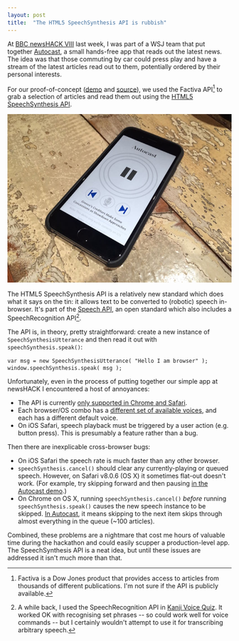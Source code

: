 ```yaml
---
layout: post
title:  "The HTML5 SpeechSynthesis API is rubbish"
---
```


At [BBC newsHACK VIII](http://www.bbcnewslabs.co.uk/2015/06/04/newshack-viii-news-industry-accelerator-wrapup/) last week, I was part of a WSJ team that put together [Autocast](https://github.com/ejb/Autocast), a small hands-free app that reads out the latest news. The idea was that those commuting by car could press play and have a stream of the latest articles read out to them, potentially ordered by their personal interests.

For our proof-of-concept ([demo](http://autocast.nfshost.com) and [source](https://github.com/ejb/Autocast)), we used the Factiva API[^1] to grab a selection of articles and read them out using the [HTML5 SpeechSynthesis API](https://developers.google.com/web/updates/2014/01/Web-apps-that-talk---Introduction-to-the-Speech-Synthesis-API?hl=en).

![Autocast running on Jack's iPhone 6](/assets/autocast.jpg)

The HTML5 SpeechSynthesis API is a relatively new standard which does what it says on the tin: it allows text to be converted to (robotic) speech in-browser. It's part of the [Speech API](https://dvcs.w3.org/hg/speech-api/raw-file/tip/speechapi.html), an open standard which also includes a SpeechRecognition API[^2].

The API is, in theory, pretty straightforward: create a new instance of `SpeechSynthesisUtterance` and then read it out with `speechSynthesis.speak()`:

    var msg = new SpeechSynthesisUtterance( "Hello I am browser" );
    window.speechSynthesis.speak( msg );

Unfortunately, even in the process of putting together our simple app at newsHACK I encountered a host of annoyances:

- The API is currently [only supported in Chrome and Safari](http://caniuse.com/#feat=speech-synthesis).
- Each browser/OS combo has a [different set of available voices](http://output.jsbin.com/dadusu/3/?output), and each has a different default voice.
- On iOS Safari, speech playback must be triggered by a user action (e.g. button press). This is presumably a feature rather than a bug.

Then there are inexplicable cross-browser bugs:

- On iOS Safari the speech rate is much faster than any other browser.
- `speechSynthesis.cancel()` should clear any currently-playing or queued speech. However, on Safari v8.0.6 (OS X) it sometimes flat-out doesn't work. (For example, try skipping forward and then pausing [in the Autocast demo](http://autocast.nfshost.com).)
- On Chrome on OS X, running `speechSynthesis.cancel()` *before* running `speechSynthesis.speak()` causes the new speech instance to be skipped. [In Autocast](http://autocast.nfshost.com), it means skipping to the next item skips through almost everything in the queue (~100 articles).

Combined, these problems are a nightmare that cost me hours of valuable time during the hackathon and could easily scupper a production-level app. The SpeechSynthesis API is a neat idea, but until these issues are addressed it isn't much more than that.

[^1]: Factiva is a Dow Jones product that provides access to articles from thousands of different publications. I'm not sure if the API is publicly available.
[^2]: A while back, I used the SpeechRecognition API in [Kanji Voice Quiz](https://kanjivoice.s3.amazonaws.com/index.htm). It worked OK with recognising set phrases -- so could work well for voice commands -- but I certainly wouldn't attempt to use it for transcribing arbitrary speech.

<script src="http://code.jquery.com/jquery-latest.min.js"></script>
<script>
$(function(){
  if (window.speechSynthesis)
    var $post = $('#post');
    var button = '<div class="play-article">▶︎ Play this article using the SpeechSynthesis API (hopefully)</div>';
    $post.prepend( button );
    $('.play-article').click(function(){
      if (window.speechSynthesis.paused) {
        window.speechSynthesis.resume();
        $(this).text('Pause playback');
      } else if (window.speechSynthesis.speaking) {
        window.speechSynthesis.pause();
        $(this).text('▶︎ Resume playback');
      } else {        
        var msg = new SpeechSynthesisUtterance( $post.find('p, li').text() );
        window.speechSynthesis.speak( msg );        
        $(this).text('Pause playback (assuming it actually worked)');
      }
    });
});
</script>

<style type="text/css" media="screen">
/* GitHub style button */
.play-article {
  position: relative;
  display: block;
  width: 80%;
  margin: 0 auto;
  text-align: center;
  padding: 6px 12px;
  font-size: 13px;
  font-weight: bold;
  line-height: 20px;
  color: #333;
  vertical-align: middle;
  cursor: pointer;
  background-color: #eee;
  background-image: -webkit-linear-gradient(#fcfcfc, #eee);
  background-image: linear-gradient(#fcfcfc, #eee);
  border: 1px solid #d5d5d5;
  border-radius: 3px;
  -webkit-user-select: none;
  -moz-user-select: none;
  -ms-user-select: none;
  user-select: none;
  -webkit-appearance: none;
  margin-top: 10px;
  font-family: sans-serif;
}
.play-article:hover {
  text-decoration: none;
  background-color: #ddd;
  background-image: -webkit-linear-gradient(#eee, #ddd);
  background-image: linear-gradient(#eee, #ddd);
  border-color: #ccc;
}
.play-article:active {
  background-color: #dcdcdc;
  background-image: none;
  border-color: #b5b5b5;
  box-shadow: inset 0 2px 4px rgba(0,0,0,0.15);
}
</style>


